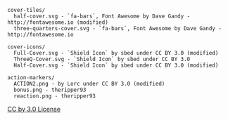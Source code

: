     cover-tiles/
      half-cover.svg - `fa-bars`, Font Awesome by Dave Gandy - http://fontawesome.io (modified)
      three-quarters-cover.svg - `fa-bars`, Font Awesome by Dave Gandy - http://fontawesome.io

    cover-icons/
      Full-Cover.svg - `Shield Icon` by sbed under CC BY 3.0 (modified)
      ThreeQ-Cover.svg - `Shield Icon` by sbed under CC BY 3.0
      Half-Cover.svg - `Shield Icon` by sbed under CC BY 3.0 (modified)

    action-markers/
      ACTION2.png - by Lorc under CC BY 3.0 (modified)
      bonus.png - theripper93
      reaction.png - theripper93
 
 [CC by 3.0 License](https://creativecommons.org/licenses/by/3.0/)
